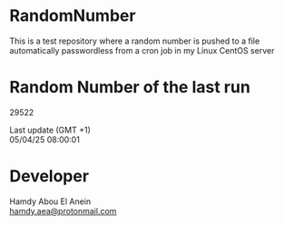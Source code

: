 # RandomNumber    
This is a test repository where a random number is pushed to a file automatically passwordless from a cron job in my Linux CentOS server    
# Random Number of the last run   
29522
      
Last update (GMT +1)    
05/04/25 08:00:01
# Developer    
Hamdy Abou El Anein   
hamdy.aea@protonmail.com
